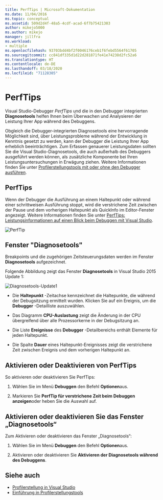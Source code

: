 ```yaml
---
title: PerfTips | Microsoft-Dokumentation
ms.date: 11/04/2016
ms.topic: conceptual
ms.assetid: 509d2d4f-48a5-4cdf-acad-6f7b75421303
author: mikejo5000
ms.author: mikejo
manager: jillfra
ms.workload:
- multiple
ms.openlocfilehash: 93703bdd4bf2f0046176ceb1f6febd5564f61705
ms.sourcegitcommit: cc841df335d1d22d281871fe41e74238d2fc52a6
ms.translationtype: HT
ms.contentlocale: de-DE
ms.lasthandoff: 03/18/2020
ms.locfileid: "71128305"
---
```

# <a name="perftips"></a>PerfTips
Visual Studio-Debugger *PerfTips* und die in den Debugger integrierten **Diagnosetools** helfen Ihnen beim Überwachen und Analysieren der Leistung Ihrer App während des Debuggens.

 Obgleich die Debugger-integrierten Diagnosetools eine hervorragende Möglichkeit sind, über Leistungsprobleme während der Entwicklung in Kenntnis gesetzt zu werden, kann der Debugger die Leistung Ihrer App erheblich beeinträchtigen. Zum Erfassen genauerer Leistungsdaten sollten Sie die Visual Studio-Diagnosetools, die auch außerhalb des Debuggers ausgeführt werden können, als zusätzliche Komponente bei Ihren Leistungsuntersuchungen in Erwägung ziehen. Weitere Informationen finden Sie unter [Profilerstellungstools mit oder ohne den Debugger ausführen](../profiling/running-profiling-tools-with-or-without-the-debugger.md).

## <a name="perftips"></a>PerfTips
 Wenn der Debugger die Ausführung an einem Haltepunkt oder während einer schrittweisen Ausführung stoppt, wird die verstrichene Zeit zwischen der Pause und dem vorherigen Haltepunkt als QuickInfo im Editor-Fenster angezeigt. Weitere Informationen finden Sie unter [PerfTips: Leistungsinformationen auf einen Blick beim Debuggen mit Visual Studio](https://devblogs.microsoft.com/devops/perftips-performance-information-at-a-glance-while-debugging-with-visual-studio/).

 ![PerfTip](../profiling/media/dbgdiag_perf_perftip.png "DBGDIAG_PERF_PerfTip")

## <a name="diagnostics-tools-window"></a>Fenster "Diagnosetools"
 Breakpoints und die zugehörigen Zeitsteuerungsdaten werden im Fenster **Diagnosetools** aufgezeichnet.

 Folgende Abbildung zeigt das Fenster **Diagnosetools** in Visual Studio 2015 Update 1:

 ![Diagnosetools-Update1](../profiling/media/diagnostictools-update1.png "Diagnosetools-Update1")

- Die **Haltepunkt** -Zeitachse kennzeichnet die Haltepunkte, die während der Debugsitzung ermittelt wurden. Klicken Sie auf ein Ereignis, um die **Debugger** -Detailliste auszuwählen.

- Das Diagramm **CPU-Auslastung** zeigt die Änderung in der CPU übergreifend über alle Prozessorkerne in der Debugsitzung an.

- Die Liste **Ereignisse** des **Debugger** -Detailbereichs enthält Elemente für jeden Haltepunkt.

- Die Spalte **Dauer** eines Haltepunkt-Ereignisses zeigt die verstrichene Zeit zwischen Ereignis und dem vorherigen Haltepunkt an.

## <a name="turn-perftips-on-or-off"></a>Aktivieren oder Deaktivieren von PerfTips
 So aktivieren oder deaktivieren Sie PerfTips:

1. Wählen Sie im Menü **Debuggen** den Befehl **Optionen**aus.

2. Markieren Sie **PerfTip für verstrichene Zeit beim Debuggen anzeigen**oder heben Sie die Auswahl auf.

## <a name="turn-the-diagnostic-tools-window-on-or-off"></a>Aktivieren oder deaktivieren Sie das Fenster „Diagnosetools“
 Zum Aktivieren oder deaktivieren das Fenster „Diagnosetools“:

1. Wählen Sie im Menü **Debuggen** den Befehl **Optionen**aus.

2. Aktivieren oder deaktivieren Sie **Aktivieren der Diagnosetools während des Debuggens**.

## <a name="see-also"></a>Siehe auch
- [Profilerstellung in Visual Studio](../profiling/index.yml)
- [Einführung in Profilerstellungstools](../profiling/profiling-feature-tour.md)

